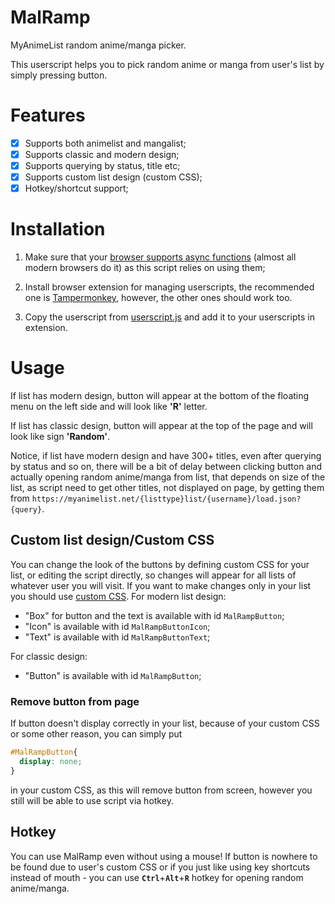 # MalRamp
MyAnimeList random anime/manga picker.

This userscript helps you to pick random anime or manga from user's list by simply pressing button.
# Features
- [x] Supports both animelist and mangalist;
- [x] Supports classic and modern design;
- [x] Supports querying by status, title etc;
- [x] Supports custom list design (custom CSS);
- [x] Hotkey/shortcut support;

# Installation

1. Make sure that your [browser supports async functions](https://caniuse.com/#feat=async-functions) (almost all modern browsers do it) as this script relies on using them;

2. Install browser extension for managing userscripts, the recommended one is [Tampermonkey](https://www.tampermonkey.net/), however, the other ones should work too.

3. Copy the userscript from [userscript.js](/UserScript.js) and add it to your userscripts in extension.

# Usage
If list has modern design, button will appear at the bottom of the floating menu on the left side and will look like **'R'** letter.

If list has classic design, button will appear at the top of the page and will look like sign **'Random'**.

Notice, if list have modern design and have 300+ titles, even after querying by status and so on, there will be a bit of delay between clicking button and actually opening random anime/manga from list, that depends on size of the list, as script need to get other titles, not displayed on page, by getting them from `https://myanimelist.net/{listtype}list/{username}/load.json?{query}`.

## Custom list design/Custom CSS
You can change the look of the buttons by defining custom CSS for your list, or editing the script directly, so changes will appear for all lists of whatever user you will visit.
If you want to make changes only in your list you should use [custom CSS](https://myanimelist.net/forum/?topicid=1499059). 
For modern list design:
- "Box" for button and the text is available with id `MalRampButton`;
- "Icon" is available with id `MalRampButtonIcon`;
- "Text" is available with id `MalRampButtonText`;

For classic design: 
- "Button" is available with id `MalRampButton`;
### Remove button from page
If button doesn't display correctly in your list, because of your custom CSS or some other reason, you can simply put 
```css
#MalRampButton{
  display: none;
}
```
in your custom CSS, as this will remove button from screen, however you still will be able to use script via hotkey.

## Hotkey
You can use MalRamp even without using a mouse! If button is nowhere to be found due to user's custom CSS or if you just like using key shortcuts instead of mouth - you can use **`Ctrl`**+**`Alt`**+**`R`** hotkey for opening random anime/manga.